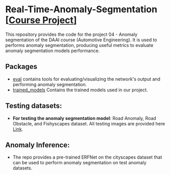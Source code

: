 # Real-Time-Anomaly-Segmentation [[Course Project](https://docs.google.com/document/d/1ElljsAprT2qX8RpePSQ3E00y_3oXrtN_CKYC6wqxyFQ/edit?usp=sharing)]
This repository provides the code for the project 04 - Anomaly segmentation of the DAAI course (Automotive Engineering). It is used to performs anomaly segmentation, producing useful metrics to evaluate anomaly segmentation models performance.

## Packages

* [eval](eval) contains tools for evaluating/visualizing the network's output and performing anomaly segmentation.
* [trained_models](trained_models) Contains the trained models used in our project. 

## Testing datasets:

* **For testing the anomaly segmentation model**: Road Anomaly, Road Obstacle, and Fishyscapes dataset. All testing images are provided here [Link](https://drive.google.com/file/d/1r2eFANvSlcUjxcerjC8l6dRa0slowMpx/view).

## Anomaly Inference:
* The repo provides a pre-trained ERFNet on the cityscapes dataset that can be used to perform anomaly segmentation on test anomaly datasets.

